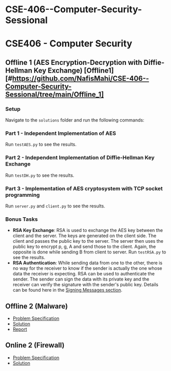 # CSE-406--Computer-Security-Sessional

# CSE406 - Computer Security

## Offline 1 (AES Encryption-Decryption with Diffie-Hellman Key Exchange) [Offline1][#https://github.com/NafisMahi/CSE-406--Computer-Security-Sessional/tree/main/Offline_1]

### Setup
Navigate to the `solutions` folder and run the following commands:


### Part 1 - Independent Implementation of AES
Run `testAES.py` to see the results.

### Part 2 - Independent Implementation of Diffie-Hellman Key Exchange
Run `testDH.py` to see the results.

### Part 3 - Implementation of AES cryptosystem with TCP socket programming
Run `server.py` and `client.py` to see the results.

### Bonus Tasks
- **RSA Key Exchange**: RSA is used to exchange the AES key between the client and the server. The keys are generated on the client side. The client and passes the public key to the server. The server then uses the public key to encrypt p, g, A and send those to the client. Again, the opposite is done while sending B from client to server. Run `testRSA.py` to see the results.
- **RSA Authentication**: While sending data from one to the other, there is no way for the receiver to know if the sender is actually the one whose data the receiver is expecting. RSA can be used to authenticate the sender. The sender can sign the data with its private key and the receiver can verify the signature with the sender's public key. Details can be found here in the [Signing Messages section](#).

## Offline 2 (Malware)
- [Problem Specification](#)
- [Solution](#)
- [Report](#)

## Online 2 (Firewall)
- [Problem Specification](#)
- [Solution](#)
